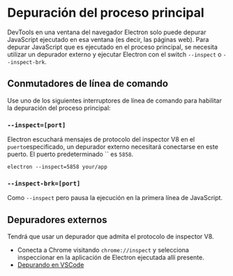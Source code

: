 # Depuración del proceso principal

DevTools en una ventana del navegador Electron solo puede depurar JavaScript ejecutado en esa ventana (es decir, las páginas web). Para depurar JavaScript que es ejecutado en el proceso principal, se necesita utilizar un depurador externo y ejecutar Electron con el switch `--inspect` o `--inspect-brk`.

## Conmutadores de línea de comando

Use uno de los siguientes interruptores de línea de comando para habilitar la depuración del proceso principal:

### `--inspect=[port]`

Electron escuchará mensajes de protocolo del inspector V8 en el `puerto`especificado, un depurador externo necesitará conectarse en este puerto. El puerto predeterminado `` es `5858`.

```shell
electron --inspect=5858 your/app
```

### `--inspect-brk=[port]`

Como `--inspect` pero pausa la ejecución en la primera línea de JavaScript.

## Depuradores externos

Tendrá que usar un depurador que admita el protocolo de inspector V8.

- Conecta a Chrome visitando `chrome://inspect` y selecciona inspeccionar en la aplicación de Electron ejecutada allí presente.
- [Depurando en VSCode](debugging-vscode.md)
